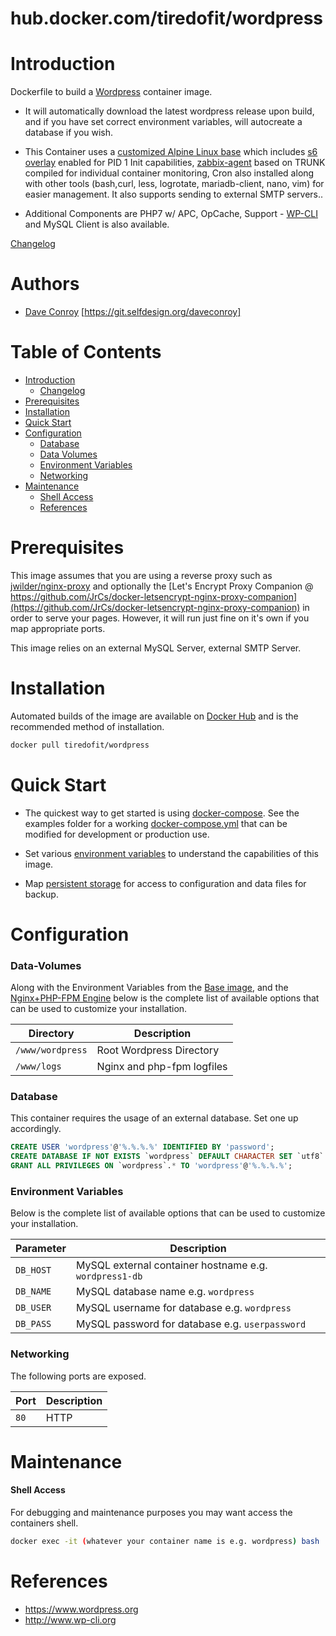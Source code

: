 # hub.docker.com/tiredofit/wordpress

# Introduction

Dockerfile to build a [Wordpress](https://www.wordpress.org/) container image.

* It will automatically download the latest wordpress release upon build, and if you have set correct environment variables, will autocreate a database if you wish.

* This Container uses a [customized Alpine Linux base](https://hub.docker.com/r/tiredofit/alpine) which includes [s6 overlay](https://github.com/just-containers/s6-overlay) enabled for PID 1 Init capabilities, [zabbix-agent](https://zabbix.org) based on TRUNK compiled for individual container monitoring, Cron also installed along with other tools (bash,curl, less, logrotate, mariadb-client, nano, vim) for easier management. It also supports sending to external SMTP servers..

* Additional Components are PHP7 w/ APC, OpCache, Support - [WP-CLI](http://wp-cli.org/) and MySQL Client is also available.


[Changelog](CHANGELOG.md)

# Authors

- [Dave Conroy](daveconroy@selfdesign.org) [https://git.selfdesign.org/daveconroy]

# Table of Contents

- [Introduction](#introduction)
    - [Changelog](CHANGELOG.md)
- [Prerequisites](#prerequisites)
- [Installation](#installation)
- [Quick Start](#quick-start)
- [Configuration](#configuration)
    - [Database](#database)
    - [Data Volumes](#data-volumes)
    - [Environment Variables](#environmentvariables)   
    - [Networking](#networking)
- [Maintenance](#maintenance)
    - [Shell Access](#shell-access)
   - [References](#references)

# Prerequisites

This image assumes that you are using a reverse proxy such as [jwilder/nginx-proxy](https://github.com/jwilder/nginx-proxy) and optionally the [Let's Encrypt Proxy Companion @ https://github.com/JrCs/docker-letsencrypt-nginx-proxy-companion](https://github.com/JrCs/docker-letsencrypt-nginx-proxy-companion) in order to serve your pages. However, it will run just fine on it's own if you map appropriate ports.

This image relies on an external MySQL Server, external SMTP Server.


# Installation

Automated builds of the image are available on [Docker Hub](https://hub.docker.com/tiredofit/wordpress) and is the recommended method of installation.


```bash
docker pull tiredofit/wordpress
```

# Quick Start

* The quickest way to get started is using [docker-compose](https://docs.docker.com/compose/). See the examples folder for a working [docker-compose.yml](examples/docker-compose.yml) that can be modified for development or production use.

* Set various [environment variables](#environment-variables) to understand the capabilities of this image.
* Map [persistent storage](#data-volumes) for access to configuration and data files for backup.

# Configuration

### Data-Volumes

Along with the Environment Variables from the [Base image](https://hub.docker.com/r/tiredofit/alpine), and the [Nginx+PHP-FPM Engine](https://hub.docker.com/r/tiredofit/nginx-php-fpm) below is the complete list of available options that can be used to customize your installation.

| Directory | Description |
|-----------|-------------|
| `/www/wordpress` | Root Wordpress Directory |
| `/www/logs` | Nginx and php-fpm logfiles |

### Database

This container requires the usage of an external database. Set one up accordingly.

```sql
CREATE USER 'wordpress'@'%.%.%.%' IDENTIFIED BY 'password';
CREATE DATABASE IF NOT EXISTS `wordpress` DEFAULT CHARACTER SET `utf8` COLLATE `utf8_unicode_ci`;
GRANT ALL PRIVILEGES ON `wordpress`.* TO 'wordpress'@'%.%.%.%';
```

### Environment Variables

Below is the complete list of available options that can be used to customize your installation.

| Parameter | Description |
|-----------|-------------|
| `DB_HOST` | MySQL external container hostname e.g. `wordpress1-db` | 
| `DB_NAME` | MySQL database name e.g. `wordpress` |
| `DB_USER` | MySQL username for database e.g. `wordpress` |
| `DB_PASS` | MySQL password for database e.g. `userpassword` |


### Networking

The following ports are exposed.

| Port      | Description |
|-----------|-------------|
| `80` | HTTP |

# Maintenance
#### Shell Access

For debugging and maintenance purposes you may want access the containers shell. 

```bash
docker exec -it (whatever your container name is e.g. wordpress) bash
```

# References

* https://www.wordpress.org
* http://www.wp-cli.org

